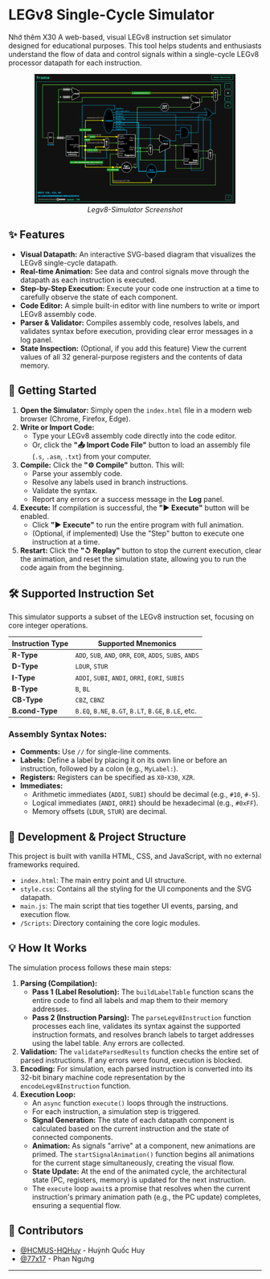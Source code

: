 # LEGv8 Single-Cycle Simulator
Nhớ thêm X30
A web-based, visual LEGv8 instruction set simulator designed for educational purposes. This tool helps students and enthusiasts understand the flow of data and control signals within a single-cycle LEGv8 processor datapath for each instruction.

<p align="center">
  <img src="./image.png" alt="Legv8-Simulator Screenshot" width="400"/>
  <br/>
  <em>Legv8-Simulator Screenshot</em>
</p>

## ✨ Features

*   **Visual Datapath:** An interactive SVG-based diagram that visualizes the LEGv8 single-cycle datapath.
*   **Real-time Animation:** See data and control signals move through the datapath as each instruction is executed.
*   **Step-by-Step Execution:** Execute your code one instruction at a time to carefully observe the state of each component.
*   **Code Editor:** A simple built-in editor with line numbers to write or import LEGv8 assembly code.
*   **Parser & Validator:** Compiles assembly code, resolves labels, and validates syntax before execution, providing clear error messages in a log panel.
*   **State Inspection:** (Optional, if you add this feature) View the current values of all 32 general-purpose registers and the contents of data memory.

## 🚀 Getting Started

1.  **Open the Simulator:** Simply open the `index.html` file in a modern web browser (Chrome, Firefox, Edge).
2.  **Write or Import Code:**
    *   Type your LEGv8 assembly code directly into the code editor.
    *   Or, click the **"📤 Import Code File"** button to load an assembly file (`.s`, `.asm`, `.txt`) from your computer.
3.  **Compile:** Click the **"⚙️ Compile"** button. This will:
    *   Parse your assembly code.
    *   Resolve any labels used in branch instructions.
    *   Validate the syntax.
    *   Report any errors or a success message in the **Log** panel.
4.  **Execute:** If compilation is successful, the **"▶ Execute"** button will be enabled.
    *   Click **"▶ Execute"** to run the entire program with full animation.
    *   (Optional, if implemented) Use the "Step" button to execute one instruction at a time.
5.  **Restart:** Click the **"↺ Replay"** button to stop the current execution, clear the animation, and reset the simulation state, allowing you to run the code again from the beginning.

## 🛠️ Supported Instruction Set

This simulator supports a subset of the LEGv8 instruction set, focusing on core integer operations.

| Instruction Type | Supported Mnemonics                                    |
| ---------------- | ------------------------------------------------------ |
| **R-Type**       | `ADD`, `SUB`, `AND`, `ORR`, `EOR`, `ADDS`, `SUBS`, `ANDS` |
| **D-Type**       | `LDUR`, `STUR`                                         |
| **I-Type**       | `ADDI`, `SUBI`, `ANDI`, `ORRI`, `EORI`, `SUBIS`          |
| **B-Type**       | `B`, `BL`                                              |
| **CB-Type**      | `CBZ`, `CBNZ`                                          |
| **B.cond-Type**  | `B.EQ`, `B.NE`, `B.GT`, `B.LT`, `B.GE`, `B.LE`, etc.    |

### Assembly Syntax Notes:

*   **Comments:** Use `//` for single-line comments.
*   **Labels:** Define a label by placing it on its own line or before an instruction, followed by a colon (e.g., `MyLabel:`).
*   **Registers:** Registers can be specified as `X0`-`X30`, `XZR`.
*   **Immediates:**
    *   Arithmetic immediates (`ADDI`, `SUBI`) should be decimal (e.g., `#10`, `#-5`).
    *   Logical immediates (`ANDI`, `ORRI`) should be hexadecimal (e.g., `#0xFF`).
    *   Memory offsets (`LDUR`, `STUR`) are decimal.

## 🔧 Development & Project Structure

This project is built with vanilla HTML, CSS, and JavaScript, with no external frameworks required.

*   `index.html`: The main entry point and UI structure.
*   `style.css`: Contains all the styling for the UI components and the SVG datapath.
*   `main.js`: The main script that ties together UI events, parsing, and execution flow.
*   `/Scripts`: Directory containing the core logic modules.

## 💡 How It Works

The simulation process follows these main steps:

1.  **Parsing (Compilation):**
    *   **Pass 1 (Label Resolution):** The `buildLabelTable` function scans the entire code to find all labels and map them to their memory addresses.
    *   **Pass 2 (Instruction Parsing):** The `parseLegv8Instruction` function processes each line, validates its syntax against the supported instruction formats, and resolves branch labels to target addresses using the label table. Any errors are collected.
2.  **Validation:** The `validateParsedResults` function checks the entire set of parsed instructions. If any errors were found, execution is blocked.
3.  **Encoding:** For simulation, each parsed instruction is converted into its 32-bit binary machine code representation by the `encodeLegv8Instruction` function.
4.  **Execution Loop:**
    *   An `async` function `execute()` loops through the instructions.
    *   For each instruction, a simulation step is triggered.
    *   **Signal Generation:** The state of each datapath component is calculated based on the current instruction and the state of connected components.
    *   **Animation:** As signals "arrive" at a component, new animations are primed. The `startSignalAnimation()` function begins all animations for the current stage simultaneously, creating the visual flow.
    *   **State Update:** At the end of the animated cycle, the architectural state (PC, registers, memory) is updated for the next instruction.
    *   The `execute` loop `await`s a promise that resolves when the current instruction's primary animation path (e.g., the PC update) completes, ensuring a sequential flow.

## 🤝 Contributors
* [@HCMUS-HQHuy](https://github.com/HCMUS-HQHuy) - Huỳnh Quốc Huy
* [@77x17](https://github.com/77x17) - Phan Ngưng
---